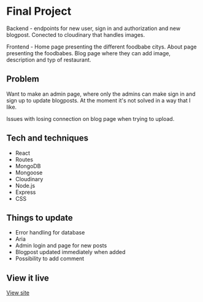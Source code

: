 # Final Project 
Backend - endpoints for new user, sign in and authorization and new blogpost. Conected to cloudinary that handles images.

Frontend - Home page presenting the different foodbabe citys. About page presenting the foodbabes. Blog page where they can add image, description and typ of restaurant. 

## Problem
Want to make an admin page, where only the admins can make sign in and sign up to update blogposts. At the moment it's not solved in a way that I like. 

Issues with losing connection on blog page when trying to upload. 


## Tech and techniques
* React
* Routes
* MongoDB
* Mongoose
* Cloudinary
* Node.js
* Express
* CSS


## Things to update
* Error handling for database
* Aria
* Admin login and page for new posts
* Blogpost updated immediately when added
* Possibility to add comment


## View it live

[View site](https://foodbabes.netlify.com)